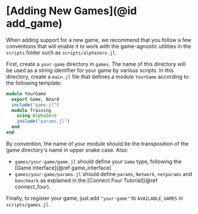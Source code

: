 # [Adding New Games](@id add_game)

When adding support for a new game, we recommend that you follow a few
conventions that will enable it to work with the game-agnostic utilities
in the `scripts` folder such as `scripts/alphazero.jl`.

First, create a `your-game` directory in `games`. The name of this directory
will be used as a string identifier for your game by various scripts. In
this directory, create a `main.jl` file that defines a module `YourGame`
according to the following template:

```julia
module YourGame
  export Game, Board
  include("game.jl")
  module Training
    using AlphaZero
    include("params.jl")
  end
end
```

By convention, the name of your module should be the transposition of the
game directory's name in upper snake case. Also:

- `games/your-game/game.jl` should define your `Game` type,
    following the [Game Interface](@ref game_interface)
- `games/your-game/params.jl` should define
  `params`, `Network`, `netparams` and `benchmark` as explained in the
    [Connect Four Tutorial](@ref connect_four).

Finally, to register your game, just add `"your-game"` to `AVAILABLE_GAMES`
in `scripts/games.jl`.
